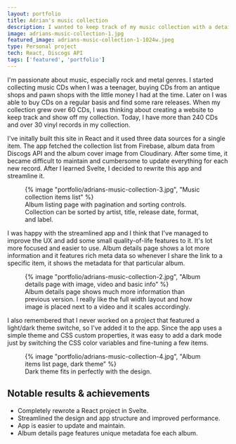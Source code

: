 ```yaml
---
layout: portfolio
title: Adrian's music collection
description: I wanted to keep track of my music collection with a detailed info for each album, so  I've created this simple Svelte app to do just that. It uses Discogs API for album data. Each album page has meta data (title, description, image) generated on the fly. This was also the first project where I implemented a light/dark theme switcher.
image: adrians-music-collection-1.jpg
featured_image: adrians-music-collection-1-1024w.jpeg
type: Personal project
tech: React, Discogs API
tags: ['featured', 'portfolio']
---
```



I'm passionate about music, especially rock and metal genres. I started collecting music CDs when I was a teenager, buying CDs from an antique shops and pawn shops with the little money I had at the time. Later on I was able to buy CDs on a regular basis and find some rare releases. When my collection grew over 60 CDs, I was thinking about creating a website to keep track and show off my collection. Today, I have more than 240 CDs and over 30 vinyl records in my collection.


I've initally built this site in React and it used three data sources for a single item. The app fetched the collection list from Firebase, album data from Discogs API and the album cover image from Cloudinary. After some time, it became difficult to maintain and cumbersome to update everything for each new record. After I learned Svelte, I decided to rewrite this app and streamline it.

<figure>
{% image "portfolio/adrians-music-collection-3.jpg", "Music collection items list" %}
<figcaption>
Album listing page with pagination and sorting controls. Collection can be sorted by artist, title, release date, format, and label.
</figcaption>
</figure>

I was happy with the streamlined app and I think that I've managed to improve the UX and add some small quality-of-life features to it. It's lot more focused and easier to use. Album details page shows a lot more information and it features rich meta data so whenever I share the link to a specific item, it shows the metadata for that particular album.

<figure>
{% image "portfolio/adrians-music-collection-2.jpg", "Album details page with image, video and basic info" %}
<figcaption>
Album details page shows much more information than previous version. I really like the full width layout and how image is placed next to a video and it scales accordingly.
</figcaption>
</figure>

I also remembered that I never worked on a project that featured a light/dark theme switche, so I've added it to the app. Since the app uses a simple theme and CSS custom properties, it was easy to add a dark mode just by switching the CSS color variables and fine-tuning a few items.

<figure>
{% image "portfolio/adrians-music-collection-4.jpg", "Album items list page, dark theme" %}
<figcaption>Dark theme fits in perfectly with the design.
</figcaption>
</figure>


<aside>
<h2>Notable results &amp; achievements</h2>
<ul>
<li>Completely rewrote a React project in Svelte.</li>
<li>Streamlined the design and app structure and improved performance.</li>
<li>App is easier to update and maintain. </li>
<li>Album details page features unique metadata foe each album.</li>
</ul>
</aside>